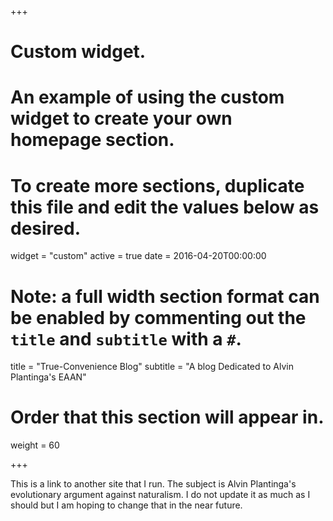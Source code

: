 +++
# Custom widget.
# An example of using the custom widget to create your own homepage section.
# To create more sections, duplicate this file and edit the values below as desired.
widget = "custom"
active = true
date = 2016-04-20T00:00:00

# Note: a full width section format can be enabled by commenting out the `title` and `subtitle` with a `#`.
title = "True-Convenience Blog"
subtitle = "A blog Dedicated to Alvin Plantinga's EAAN"

# Order that this section will appear in.
weight = 60

+++

This is a link to another site that I run. The subject is Alvin Plantinga's evolutionary argument against naturalism. I do not update it as much as I should but I am hoping to change that in the near future.
